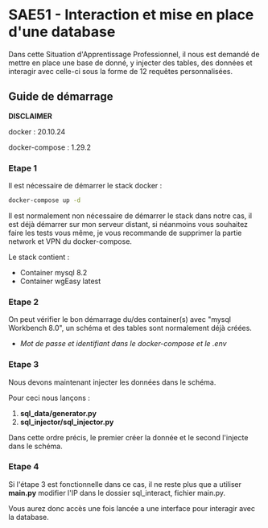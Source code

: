 # SAE51 - Interaction et mise en place d'une database

Dans cette Situation d'Apprentissage Professionnel, il nous est demandé de mettre en place une base de donné, y injecter des tables, des données et interagir avec celle-ci sous la forme de 12 requêtes personnalisées.

## Guide de démarrage

**DISCLAIMER**

docker : 20.10.24

docker-compose : 1.29.2

### Etape 1

Il est nécessaire de démarrer le stack docker :

```bash
docker-compose up -d
```

Il est normalement non nécessaire de démarrer le stack dans notre cas, il est déjà démarrer sur mon serveur distant, si néanmoins vous souhaitez faire les tests vous même, je vous recommande de supprimer la partie network et VPN du docker-compose.

Le stack contient :

- Container mysql 8.2
- Container wgEasy latest

### Etape 2

On peut vérifier le bon démarrage du/des container(s) avec "mysql Workbench 8.0", un schéma et des tables sont normalement déjà créées.

- *Mot de passe et identifiant dans le docker-compose et le .env*

### Etape 3

Nous devons maintenant injecter les données dans le schéma.

Pour ceci nous lançons :

1. **sql_data/generator.py**
2. **sql_injector/sql_injector.py**

Dans cette ordre précis, le premier créer la donnée et le second l'injecte dans le schéma.

### Etape 4

Si l'étape 3 est fonctionnelle dans ce cas, il ne reste plus que a utiliser **main.py** modifier l'IP dans le dossier sql_interact, fichier main.py.

Vous aurez donc accès une fois lancée a une interface pour interagir avec la database.